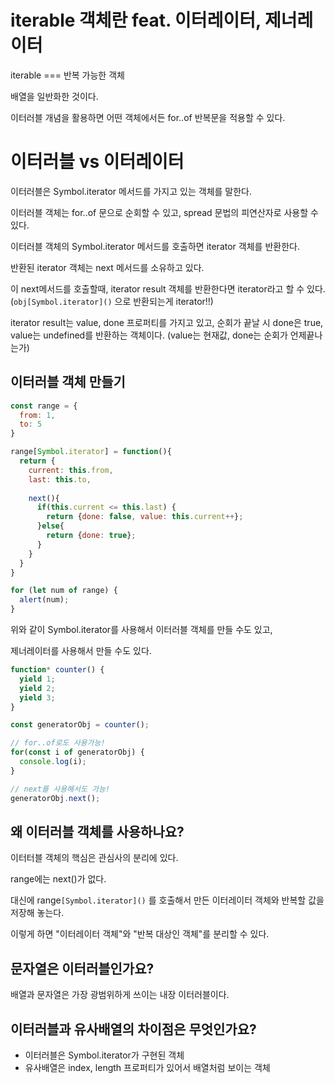 # iterable 객체란 feat. 이터레이터, 제너레이터



iterable === 반복 가능한 객체

배열을 일반화한 것이다.



이터러블 개념을 활용하면 어떤 객체에서든 for..of 반복문을 적용할 수 있다.



# 이터러블 vs 이터레이터

이터러블은 Symbol.iterator 메서드를 가지고 있는 객체를 말한다.

이터러블 객체는 for..of 문으로 순회할 수 있고, spread 문법의 피연산자로 사용할 수 있다.



이터러블 객체의 Symbol.iterator 메서드를 호출하면 iterator 객체를 반환한다.

반환된 iterator 객체는 next 메서드를 소유하고 있다.

이 next메서드를 호출할때, iterator result 객체를 반환한다면 iterator라고 할 수 있다.
(``obj[Symbol.iterator]()`` 으로 반환되는게 iterator!!)



iterator result는 value, done 프로퍼티를 가지고 있고, 순회가 끝날 시 done은 true, value는 undefined를 반환하는 객체이다. (value는 현재값, done는 순회가 언제끝나는가)



## 이터러블 객체 만들기

```js
const range = {
  from: 1,
  to: 5
}

range[Symbol.iterator] = function(){
  return {
    current: this.from,
    last: this.to,
    
    next(){
      if(this.current <= this.last) {
        return {done: false, value: this.current++};
      }else{
        return {done: true};
      }
    }
  }
}

for (let num of range) {
  alert(num);
}
```



위와 같이 Symbol.iterator를 사용해서 이터러블 객체를 만들 수도 있고,

제너레이터를 사용해서 만들 수도 있다.

```js
function* counter() {
  yield 1;
  yield 2;
  yield 3;
}

const generatorObj = counter();

// for..of로도 사용가능!
for(const i of generatorObj) {
  console.log(i);
}

// next를 사용해서도 가능!
generatorObj.next();

```





## 왜 이터러블 객체를 사용하나요?

이터터블 객체의 핵심은 관심사의 분리에 있다.

range에는 next()가 없다.

대신에 range`[Symbol.iterator]()` 를 호출해서 만든 이터레이터 객체와 반복할 값을 저장해 놓는다.



이렇게 하면 "이터레이터 객체"와 "반복 대상인 객체"를 분리할 수 있다.



## 문자열은 이터러블인가요?

배열과 문자열은 가장 광범위하게 쓰이는 내장 이터러블이다.



## 이터러블과 유사배열의 차이점은 무엇인가요?

- 이터러블은 Symbol.iterator가 구현된 객체
- 유사배열은 index, length 프로퍼티가 있어서 배열처럼 보이는 객체



